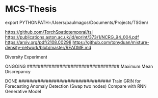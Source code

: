 # MCS-Thesis
export PYTHONPATH=/Users/paulmagos/Documents/Projects/TSGen/

https://github.com/TorchSpatiotemporal/tsl
https://publications.aston.ac.uk/id/eprint/373/1/NCRG_94_004.pdf
https://arxiv.org/pdf/2108.00298
https://github.com/tonyduan/mixture-density-network/blob/master/README.md


Diversity Experiment


ONGOING
##################################
Maximum Mean Discrepancy


DONE
##################################
Train GRIN for Forecasting
Anomaly Detection (Swap two nodes)
Compare with RNN Generative Model
